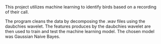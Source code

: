 This project utilizes machine learning to identify birds based on a recording of their call.

The program cleans the data by decomposing the .wav files using the daubchies wavelet. The features produces by the daubchies wavelet are then used to train and test the machine learning model. The chosen model was Gaussian Naive Bayes.
